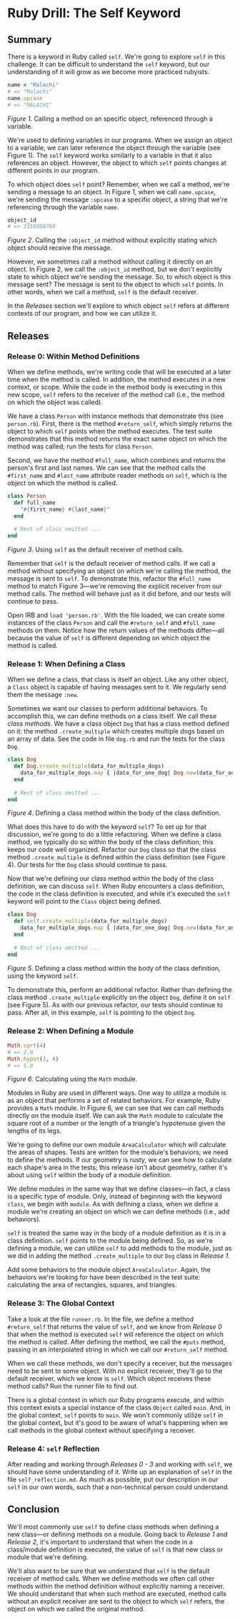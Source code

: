 # Ruby Drill: The Self Keyword

## Summary
There is a keyword in Ruby called `self`. We're going to explore `self` in this challenge.  It can be difficult to understand the `self` keyword, but our understanding of it will grow as we become more practiced rubyists.

```ruby
name = "Malachi"
# => "Malachi"
name.upcase
# => "MALACHI"
```
*Figure 1*. Calling a method on an specific object, referenced through a variable.

We're used to defining variables in our programs.  When we assign an object to a variable, we can later reference the object through the variable (see Figure 1).  The `self` keyword works similarly to a variable in that it also references an object.  However, the object to which `self` points changes at different points in our program.

To which object does `self` point?  Remember, when we call a method, we're sending a message to an object.  In Figure 1, when we call `name.upcase`, we're sending the message `:upcase` to a specific object, a string that we're referencing through the variable `name`.

```ruby
object_id
# => 2155958780
```
*Figure 2*.  Calling the `:object_id` method without explicitly stating which object should receive the message.

However, we sometimes call a method without calling it directly on an object.  In Figure 2, we call the `:object_id` method, but we don't explicitly state to which object we're sending the message.  So, to which object is this message sent?  The message is sent to the object to which `self` points.  In other words, when we call a method, `self` is the default receiver.

In the *Releases* section we'll explore to which object `self` refers at different contexts of our program, and how we can utilize it.


## Releases
### Release 0: Within Method Definitions
When we define methods, we're writing code that will be executed at a later time when the method is called.  In addition, the method executes in a new context, or scope.  While the code in the method body is executing in this new scope, `self` refers to the receiver of the method call (i.e., the method on which the object was called).

We have a class `Person` with instance methods that demonstrate this (see `person.rb`).  First, there is the method `#return_self`, which simply returns the object to which `self` points when the method executes.  The test suite demonstrates that this method returns the exact same object on which the method was called; run the tests for class `Person`.

Second, we have the method `#full_name`, which combines and returns the person's first and last names.  We can see that the method calls the `#first_name` and `#last_name` attribute reader methods on `self`, which is the object on which the method is called.

```ruby
class Person
  def full_name
    "#{first_name} #{last_name}"
  end
  
  # Rest of class omitted ...
end
```
*Figure 3*. Using `self` as the default receiver of method calls.

Remember that `self` is the default receiver of method calls.  If we call a method without specifying an object on which we're calling the method, the message is sent to `self`.  To demonstrate this, refactor the `#full_name` method to match Figure 3—we're removing the explicit receiver from our method calls.  The method will behave just as it did before, and our tests will continue to pass.

Open IRB and `load 'person.rb'`.  With the file loaded, we can create some instances of the class `Person` and call the `#return_self` and `#full_name` methods on them.  Notice how the return values of the methods differ—all because the value of `self` is different depending on which object the method is called.


### Release 1: When Defining a Class
When we define a class, that class is itself an object.  Like any other object, a `Class` object is capable of having messages sent to it.  We regularly send them the message `:new`.

Sometimes we want our classes to perform additional behaviors.  To accomplish this, we can define methods on a class itself.  We call these *class methods*.  We have a class object `Dog` that has a class method defined on it: the method `.create_multiple` which creates multiple dogs based on an array of data.  See the code in file `dog.rb` and run the tests for the class `Dog`.

```ruby
class Dog
  def Dog.create_multiple(data_for_multiple_dogs)
    data_for_multiple_dogs.map { |data_for_one_dog| Dog.new(data_for_one_dog) }
  end
  
  # Rest of class omitted ...
end
```
*Figure 4*.  Defining a class method within the body of the class definition.

What does this have to do with the keyword `self`?  To set up for that discussion, we're going to do a little refactoring.  When we define a class method, we typically do so within the body of the class definition; this keeps our code well organized.  Refactor our `Dog` class so that the class method `.create_multiple` is defined within the class definition (see Figure 4).  Our tests for the `Dog` class should continue to pass.

Now that we're defining our class method within the body of the class definition, we can discuss `self`.  When Ruby encounters a class definition, the code in the class definition is executed, and while it's executed the `self` keyword will point to the `Class` object being defined.

```ruby
class Dog
  def self.create_multiple(data_for_multiple_dogs)
    data_for_multiple_dogs.map { |data_for_one_dog| Dog.new(data_for_one_dog) }
  end
  
  # Rest of class omitted ...
end
```
*Figure 5*.  Defining a class method within the body of the class definition, using the keyword `self`.

To demonstrate this, perform an additional refactor.  Rather than defining the class method `.create_multiple` explicitly on the object `Dog`, define it on `self` (see Figure 5).  As with our previous refactor, our tests should continue to pass.  After all, in this example, `self` is pointing to the object `Dog`.


### Release 2:  When Defining a Module
```ruby
Math.sqrt(4)
# => 2.0
Math.hypot(3, 4)
# => 5.0 
```  
*Figure 6*. Calculating using the `Math` module.

Modules in Ruby are used in different ways.  One way to utilize a module is as an object that performs a set of related behaviors.  For example, Ruby provides a `Math` module.  In Figure 6, we can see that we can call methods directly on the module itself.  We can ask the `Math` module to calculate the square root of a number or the length of a triangle's hypotenuse given the lengths of its legs.

We're going to define our own module `AreaCalculator` which will calculate the areas of shapes.  Tests are written for the module's behaviors; we need to define the methods.  If our geometry is rusty, we can see how to calculate each shape's area in the tests; this release isn't about geometry, rather it's about using `self` within the body of a module definition.

We define modules in the same way that we define classes—in fact, a class is a specific type of module.  Only, instead of beginning with the keyword `class`, we begin with `module`.  As with defining a class, when we define a module we're creating an object on which we can define methods (i.e., add behaviors).

`self` is treated the same way in the body of a module definition as it is in a class definition.  `self` points to the module being defined.  So, as we're defining a module, we can utilize `self` to add methods to the module, just as we did in adding the method `.create_multiple` to our `Dog` class in *Release 1*.

Add some behaviors to the module object `AreaCalculator`.  Again, the behaviors we're looking for have been described in the test suite:  calculating the area of rectangles, squares, and triangles.


### Release 3: The Global Context
Take a look at the file `runner.rb`.  In the file, we define a method `#return_self` that returns the value of `self`, and we know from *Release 0* that when the method is executed `self` will reference the object on which the method is called.  After defining the method, we call the `#puts` method, passing in an interpolated string in which we call our `#return_self` method.

When we call these methods, we don't specify a receiver, but the messages need to be sent to some object. With no explicit receiver, they'll go to the default receiver, which we know is `self`.  Which object receives these method calls?  Run the runner file to find out.

There is a global context in which our Ruby programs execute, and within this context exists a special instance of the class `Object` called `main`.  And, in the global context, `self` points to `main`.  We won't commonly utilize `self` in the global context, but it's good to be aware of what's happening when we call methods in the global context without specifying a receiver.


### Release 4: `self` Reflection
After reading and working through *Releases 0 - 3* and working with `self`, we should have some understanding of it.  Write up an explanation of `self` in the file `self_reflection.md`.  As much as possible, put our description in our `self` in our own words, such that a non-technical person could understand.


## Conclusion
We'll most commonly use `self` to define class methods when defining a new class—or defining methods on a module.  Going back to *Release 1* and *Release 2*, it's important to understand that when the code in a class/module definition is executed, the value of `self` is that new class or module that we're defining.

We'll also want to be sure that we understand that `self` is the default receiver of method calls.  When we define methods we often call other methods within the method definition without explicitly naming a receiver.  We should understand that when such method are executed, method calls without an explicit receiver are sent to the object to which `self` refers, the object on which we called the original method.


[self article]: http://yugui.jp/articles/846

